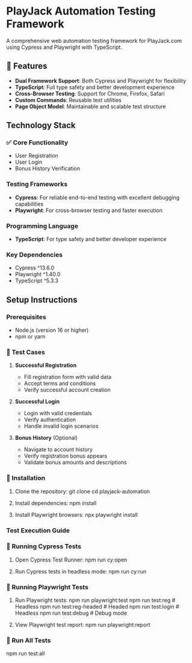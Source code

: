 # PlayJack Automation Testing Framework

A comprehensive web automation testing framework for PlayJack.com using Cypress and Playwright with TypeScript.

## 🚀 Features

- **Dual Framework Support**: Both Cypress and Playwright for flexibility
- **TypeScript**: Full type safety and better development experience
- **Cross-Browser Testing**: Support for Chrome, Firefox, Safari
- **Custom Commands**: Reusable test utilities
- **Page Object Model**: Maintainable and scalable test structure

## Technology Stack

### ✅ Core Functionality
- User Registration
- User Login
- Bonus History Verification

### Testing Frameworks
- **Cypress**: For reliable end-to-end testing with excellent debugging capabilities
- **Playwright**: For cross-browser testing and faster execution

### Programming Language
- **TypeScript**: For type safety and better developer experience

### Key Dependencies
- Cypress ^13.6.0
- Playwright ^1.40.0
- TypeScript ^5.3.3

## Setup Instructions

### Prerequisites
- Node.js (version 16 or higher)
- npm or yarn

### 🧪 Test Cases
1. **Successful Registration**
    - Fill registration form with valid data
    - Accept terms and conditions
    - Verify successful account creation

2. **Successful Login**
    - Login with valid credentials
    - Verify authentication
    - Handle invalid login scenarios

3. **Bonus History** (Optional)
    - Navigate to account history
    - Verify registration bonus appears
    - Validate bonus amounts and descriptions

###  🧪 Installation
1. Clone the repository:
git clone <repository-url>
cd playjack-automation

2. Install dependencies:
npm install

3. Install Playwright browsers:
npx playwright install

### Test Execution Guide
### 🚀 Running Cypress Tests
1. Open Cypress Test Runner:
npm run cy:open

2. Run Cypress tests in headless mode:
npm run cy:run

### 🚀 Running Playwright Tests
1. Run Playwright tests:
npm run playwright:test
npm run test:reg           # Headless
npm run test:reg-headed    # Headed
npm run test:login         # Headless
npm run test:debug         # Debug mode

2. View Playwright test report:
npm run playwright:report

### 🚀 Run All Tests
npm run test:all